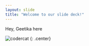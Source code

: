 ```yaml
---
layout: slide
title: "Welcome to our slide deck!"
---
```


Hey, Geetika here

![codercat](https://octodex.github.com/images/codercat.jpg)
{: .center}
